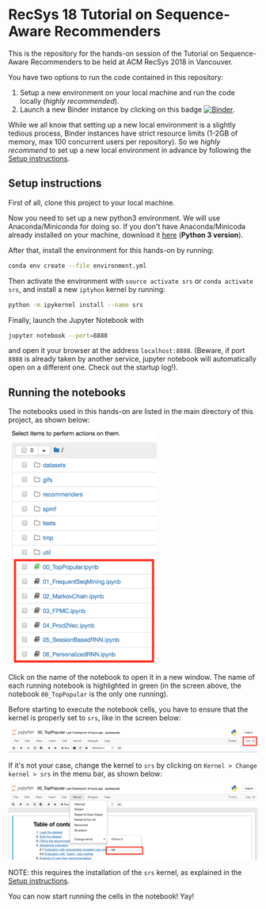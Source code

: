 
# RecSys 18 Tutorial on Sequence-Aware Recommenders

This is the repository for the hands-on session of the Tutorial on Sequence-Aware Recommenders to be held at ACM RecSys 2018 in Vancouver.

You have two options to run the code contained in this repository:
1. Setup a new environment on your local machine and run the code locally (_highly recommended_).
2. Launch a new Binder instance by clicking on this badge [![Binder](https://mybinder.org/badge.svg)](https://mybinder.org/v2/gh/mquad/sars_tutorial/master). 

While we all know that setting up a new local environment is a slightly tedious process, Binder instances have strict resource limits (1-2GB of memory, max 100 concurrent users per repository).
So we *highly recommend* to set up a new local environment in advance by following the [Setup instructions](#setup-instructions).

## Setup instructions

First of all, clone this project to your local machine.

Now you need to set up a new python3 environment. We will use Anaconda/Miniconda for doing so.
If you don't have Anaconda/Minicoda already installed on your machine, download it [here](https://conda.io/miniconda.html) (**Python 3 version**).

After that, install the environment for this hands-on by running:
```bash
conda env create --file environment.yml
```

Then activate the environment with `source activate srs` or `conda activate srs`, and install a new `iptyhon` kernel by running:

```bash
python -m ipykernel install --name srs
``` 

Finally, launch the Jupyter Notebook with
```bash
jupyter notebook --port=8888
```

and open it your browser at the address `localhost:8888`. 
(Beware, if port `8888` is already taken by another service, jupyter notebook will automatically open on a different one. Check out the startup log!).

## Running the notebooks

The notebooks used in this hands-on are listed in the main directory of this project, as shown below:

<img src="images/running_notebooks_1.png" width="300" >

Click on the name of the notebook to open it in a new window. The name of each running notebook is highlighted in green 
(in the screen above, the notebook `00_TopPopular` is the only one running).

Before starting to execute the notebook cells, you have to ensure that the kernel is properly set to `srs`, like in the screen below:

![](images/running_notebooks_2.png)

If it's not your case, change the kernel to `srs` by clicking on `Kernel > Change kernel > srs` in the menu bar, as shown below:

![](images/running_notebooks_3.png)

NOTE: this requires the installation of the `srs` kernel, as explained in the [Setup instructions](#setup-instructions).

You can now start running the cells in the notebook! Yay!